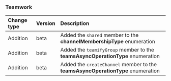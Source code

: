 ### Teamwork

| **Change type** | **Version** | **Description** |
|:---|:---|:---|
|Addition|beta|Added the `shared` member to the **channelMembershipType** enumeration|
|Addition|beta|Added the `teamifyGroup` member to the **teamsAsyncOperationType** enumeration|
|Addition|beta|Added the `createChannel` member to the **teamsAsyncOperationType** enumeration|
